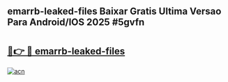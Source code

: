 ## emarrb-leaked-files Baixar Gratis Ultima Versao Para Android/IOS 2025 #5gvfn

# <h2><a href="https://ainizakaria.my?title=emarrb-leaked-files&ref=20M">🔗👉 🔴 emarrb-leaked-files</a></h2>

[![acn](https://github.com/user-attachments/assets/0f9c940e-d8b0-45ae-aac7-cd30a18b3e1c)](https://ainizakaria.my?title=emarrb-leaked-files&ref=20M)

